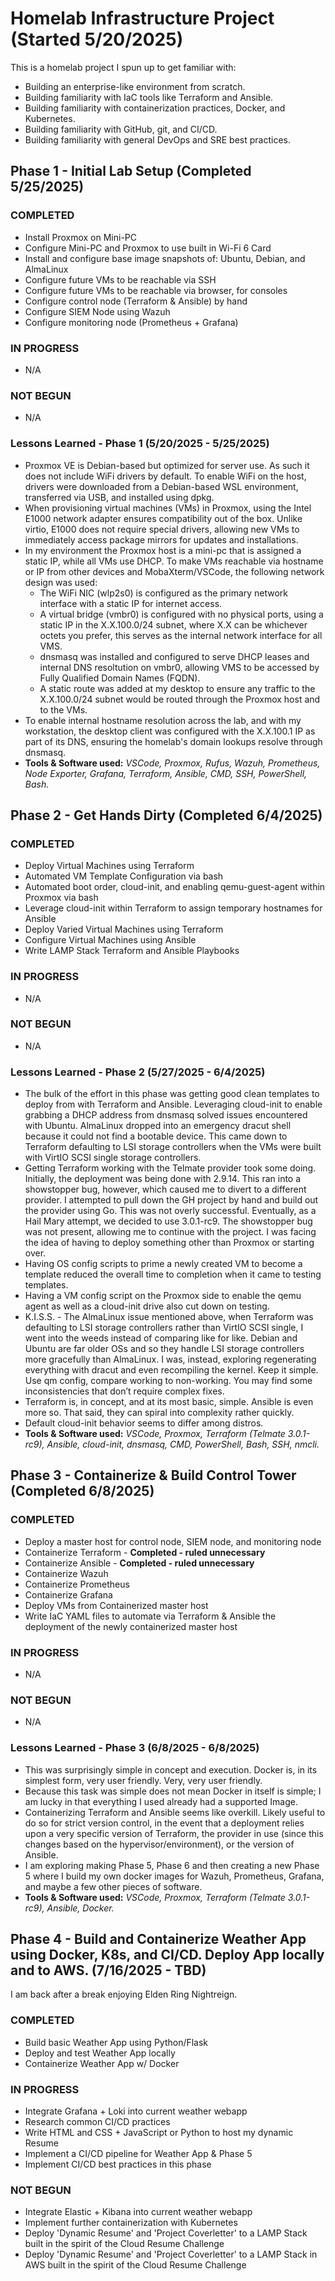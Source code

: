 # Homelab Infrastructure Project (Started 5/20/2025)

This is a homelab project I spun up to get familiar with:

- Building an enterprise-like environment from scratch.
- Building familiarity with IaC tools like Terraform and Ansible.
- Building familiarity with containerization practices, Docker, and Kubernetes.
- Building familiarity with GitHub, git, and CI/CD.
- Building familiarity with general DevOps and SRE best practices.

## Phase 1 - Initial Lab Setup (Completed 5/25/2025)

### <b>COMPLETED</b>

- Install Proxmox on Mini-PC
- Configure Mini-PC and Proxmox to use built in Wi-Fi 6 Card
- Install and configure base image snapshots of: Ubuntu, Debian, and AlmaLinux
- Configure future VMs to be reachable via SSH
- Configure future VMs to be reachable via browser, for consoles
- Configure control node (Terraform & Ansible) by hand
- Configure SIEM Node using Wazuh
- Configure monitoring node (Prometheus + Grafana)

### <b>IN PROGRESS</b>

- N/A

### <b>NOT BEGUN</b>

- N/A

### Lessons Learned - Phase 1 (5/20/2025 - 5/25/2025)

- Proxmox VE is Debian-based but optimized for server use. As such it does not include WiFi drivers by default. To enable WiFi on the host, drivers were downloaded from a Debian-based WSL environment, transferred via USB, and installed using dpkg.
- When provisioning virtual machines (VMs) in Proxmox, using the Intel E1000 network adapter ensures compatibility out of the box. Unlike virtio, E1000 does not require special drivers, allowing new VMs to immediately access package mirrors for updates and installations.
- In my environment the Proxmox host is a mini-pc that is assigned a static IP, while all VMs use DHCP. To make VMs reachable via hostname or IP from other devices and MobaXterm/VSCode, the following network design was used:
  - The WiFi NIC (wlp2s0) is configured as the primary network interface with a static IP for internet access.
  - A virtual bridge (vmbr0) is configured with no physical ports, using a static IP in the X.X.100.0/24 subnet, where X.X can be whichever octets you prefer, this serves as the internal network interface for all VMS.
  - dnsmasq was installed and configured to serve DHCP leases and internal DNS resoltution on vmbr0, allowing VMS to be accessed by Fully Qualified Domain Names (FQDN).
  - A static route was added at my desktop to ensure any traffic to the X.X.100.0/24 subnet would be routed through the Proxmox host and to the VMs.
- To enable internal hostname resolution across the lab, and with my workstation, the desktop client was configured with the X.X.100.1 IP as part of its DNS, ensuring the homelab's domain lookups resolve through dnsmasq.
- <b>Tools & Software used:</b> <i>VSCode, Proxmox, Rufus, Wazuh, Prometheus, Node Exporter, Grafana, Terraform, Ansible, CMD, SSH, PowerShell, Bash.</i>

## Phase 2 - Get Hands Dirty (Completed 6/4/2025)

### <b>COMPLETED</b>

- Deploy Virtual Machines using Terraform
- Automated VM Template Configuration via bash
- Automated boot order, cloud-init, and enabling qemu-guest-agent within Proxmox via bash
- Leverage cloud-init within Terraform to assign temporary hostnames for Ansible
- Deploy Varied Virtual Machines using Terraform
- Configure Virtual Machines using Ansible
- Write LAMP Stack Terraform and Ansible Playbooks

### <b>IN PROGRESS</b>

- N/A

### <b>NOT BEGUN</b>

- N/A

### Lessons Learned - Phase 2 (5/27/2025 - 6/4/2025)

- The bulk of the effort in this phase was getting good clean templates to deploy from with Terraform and Ansible. Leveraging cloud-init to enable grabbing a DHCP address from dnsmasq solved issues encountered with Ubuntu. AlmaLinux dropped into an emergency dracut shell because it could not find a bootable device. This came down to Terraform defaulting to LSI storage controllers when the VMs were built with VirtIO SCSI single storage controllers.
- Getting Terraform working with the Telmate provider took some doing. Initially, the deployment was being done with 2.9.14. This ran into a showstopper bug, however, which caused me to divert to a different provider. I attempted to pull down the GH project by hand and build out the provider using Go. This was not overly successful. Eventually, as a Hail Mary attempt, we decided to use 3.0.1-rc9. The showstopper bug was not present, allowing me to continue with the project. I was facing the idea of having to deploy something other than Proxmox or starting over.
- Having OS config scripts to prime a newly created VM to become a template reduced the overall time to completion when it came to testing templates.
- Having a VM config script on the Proxmox side to enable the qemu agent as well as a cloud-init drive also cut down on testing.
- K.I.S.S. - The AlmaLinux issue mentioned above, when Terraform was defaulting to LSI storage controllers rather than VirtIO SCSI single, I went into the weeds instead of comparing like for like. Debian and Ubuntu are far older OSs and so they handle LSI storage controllers more gracefully than AlmaLinux. I was, instead, exploring regenerating everything with dracut and even recompiling the kernel. Keep it simple. Use qm config, compare working to non-working. You may find some inconsistencies that don’t require complex fixes.
- Terraform is, in concept, and at its most basic, simple. Ansible is even more so. That said, they can spiral into complexity rather quickly.
- Default cloud-init behavior seems to differ among distros.
- <b>Tools & Software used:</b> <i>VSCode, Proxmox, Terraform (Telmate 3.0.1-rc9), Ansible, cloud-init, dnsmasq, CMD, PowerShell, Bash, SSH, nmcli.</i>

## Phase 3 - Containerize & Build Control Tower (Completed 6/8/2025)

### <b>COMPLETED</b>

- Deploy a master host for control node, SIEM node, and monitoring node
- Containerize Terraform - <b>Completed - ruled unnecessary</b>
- Containerize Ansible - <b>Completed - ruled unnecessary</b>
- Containerize Wazuh
- Containerize Prometheus
- Containerize Grafana
- Deploy VMs from Containerized master host
- Write IaC YAML files to automate via Terraform & Ansible the deployment of the newly containerized master host

### <b>IN PROGRESS</b>

- N/A

### <b>NOT BEGUN</b>

- N/A

### Lessons Learned - Phase 3 (6/8/2025 - 6/8/2025)

- This was surprisingly simple in concept and execution. Docker is, in its simplest form, very user friendly. Very, very user friendly.
- Because this task was simple does not mean Docker in itself is simple; I am lucky in that everything I used already had a supported Image.
- Containerizing Terraform and Ansible seems like overkill. Likely useful to do so for strict version control, in the event that a deployment relies upon a very specific version of Terraform, the provider in use (since this changes based on the hypervisor/environment), or the version of Ansible.
- I am exploring making Phase 5, Phase 6 and then creating a new Phase 5 where I build my own docker images for Wazuh, Prometheus, Grafana, and maybe a few other pieces of software.
- <b>Tools & Software used:</b> <i>VSCode, Proxmox, Terraform (Telmate 3.0.1-rc9), Ansible, Docker.</i>

## Phase 4 - Build and Containerize Weather App using Docker, K8s, and CI/CD. Deploy App locally and to AWS. (7/16/2025 - TBD)

I am back after a break enjoying Elden Ring Nightreign.

### <b>COMPLETED</b>

- Build basic Weather App using Python/Flask
- Deploy and test Weather App locally
- Containerize Weather App w/ Docker

### <b>IN PROGRESS</b>

- Integrate Grafana + Loki into current weather webapp
- Research common CI/CD practices
- Write HTML and CSS + JavaScript or Python to host my dynamic Resume
- Implement a CI/CD pipeline for Weather App & Phase 5
- Implement CI/CD best practices in this phase

### <b>NOT BEGUN</b>

- Integrate Elastic + Kibana into current weather webapp
- Implement further containerization with Kubernetes
- Deploy 'Dynamic Resume' and 'Project Coverletter' to a LAMP Stack built in the spirit of the Cloud Resume Challenge
- Deploy 'Dynamic Resume' and 'Project Coverletter' to a LAMP Stack in AWS built in the spirit of the Cloud Resume Challenge
